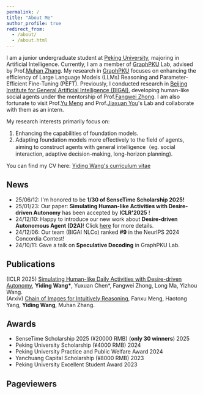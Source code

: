 ```yaml
---
permalink: /
title: "About Me"
author_profile: true
redirect_from: 
  - /about/
  - /about.html
---
```


I am a junior undergraduate student at [Peking University](https://www.pku.edu.cn/), majoring in Artificial Intelligence. Currently, I am a member of [GraphPKU](https://www.graphpku.cn) Lab, advised by Prof.[Muhan Zhang](https://muhanzhang.github.io). My research in [GraphPKU](https://www.graphpku.cn) focuses on enhancing the efficiency of Large Language Models (LLMs) Reasoning and Parameter-Efficient Fine-Tuning (PEFT). Previously, I conducted research in [Beijing Institute for General Artificial Intelligence (BIGAI)](https://eng.bigai.ai/), developing human-like social agents under the mentorship of Prof.[Fangwei Zhong](https://fangweizhong.xyz/). I am also fortunate to visit Prof.[Yu Meng](https://yumeng5.github.io/) and Prof.[Jiaxuan You](https://cs.stanford.edu/~jiaxuan/)'s Lab and collaborate with them as an intern.

My research interests primarily focus on:
1.	Enhancing the capabilities of foundation models.
2.	Adapting foundation models more effectively to the field of agents, aiming to construct agents with general intelligence（eg. social interaction, adaptive decision-making, long-horizon planning).

You can find my CV here: [Yiding Wang's curriculum vitae](../assets/CV_12.11.pdf)

## News

- 25/06/12: I'm honored to be **1/30 of SenseTime Scholarship 2025!**  
- 25/01/23: Our paper: **Simulating Human-like Activities with Desire-driven Autonomy** has been accepted by **ICLR'2025** !  
- 24/12/10: Happy to introduce our new work about **Desire-driven Autonomous Agent (D2A)**! Click [here](https://sites.google.com/view/desire-driven-autonomy) for more details.  
- 24/12/06: Our team (BIGAI NLCo) ranked **#9** in the NeurIPS 2024 Concordia Contest!  
- 24/10/11: Gave a talk on **Speculative Decoding** in GraphPKU Lab.

## Publications
(ICLR 2025) [Simulating Human-like Daily Activities with Desire-driven Autonomy](https://arxiv.org/abs/2412.06435), **Yiding Wang\***, Yuxuan Chen\*, Fangwei Zhong, Long Ma, Yizhou Wang.  
(Arxiv) [Chain of Images for Intuitively Reasoning](https://arxiv.org/abs/2311.09241), Fanxu Meng, Haotong Yang, **Yiding Wang**, Muhan Zhang.  


## Awards

- SenseTime Scholarship 2025 (¥20000 RMB) (**only 30 winners**) 2025  
- Peking University Scholarship (¥4000 RMB)  2024  
- Peking University Practice and Public Welfare Award 2024  
- Yanchuang Capital Scholarship (¥8000 RMB)  2023  
- Peking University Excellent Student Award  2023  

## Pageviewers

<script type='text/javascript' id='clustrmaps' src='//cdn.clustrmaps.com/map_v2.js?cl=ffffff&w=a&t=n&d=S3JmU8wqe9acM-xW-8iu3oxHh3lnUsFDYmt_GLx3rFU&co=2d98ad&cmo=d8872d&cmn=fce780'></script>



